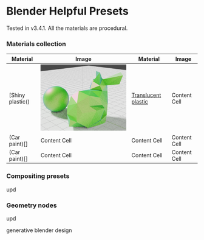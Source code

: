# Blender Helpful Presets

Tested in v3.4.1. All the materials are procedural.

### Materials collection

| Material  | Image | Material  | Image |
| ------------- | ------------- | ------------- | ------------- |
| [Shiny plastic()  | <img src="materials/default.png"/>  | [Translucent plastic](https://www.youtube.com/watch?v=vJZsTG2bUF4&ab_channel=blenderian)  | Content Cell  |
| (Car paint)[]  | Content Cell  | Content Cell  | Content Cell  |
| (Car paint)[]  | Content Cell  | Content Cell  | Content Cell  |

### Compositing presets

upd

### Geometry nodes

upd

generative blender design
